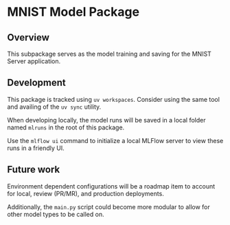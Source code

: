 # MNIST Model Package

## Overview
This subpackage serves as the model training and saving for the MNIST Server application. 

## Development
This package is tracked using `uv workspaces`. Consider using the same tool and availing of the `uv sync` utility.

When developing locally, the model runs will be saved in a local folder named `mlruns` 
in the root of this package.

Use the `mlflow ui` command to initialize a local MLFlow server to view these runs in a friendly UI.


## Future work

Environment dependent configurations will be a roadmap item to account for local, review (PR/MR), 
and production deployments. 

Additionally, the `main.py` script could become more modular to allow for other model types to be called on.